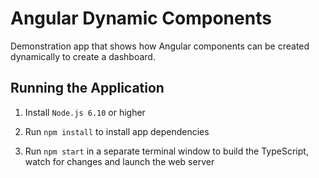 # Angular Dynamic Components

Demonstration app that shows how Angular components can be created dynamically
to create a dashboard.

## Running the Application

1. Install `Node.js 6.10` or higher

1. Run `npm install` to install app dependencies

1. Run `npm start` in a separate terminal window to build the TypeScript, watch for changes and launch the web server
